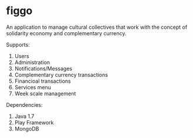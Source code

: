 figgo
=============

An application to manage cultural collectives that work with the concept of solidarity economy and complementary currency.

Supports:

1) Users
2) Administration
3) Notifications/Messages
4) Complementary currency transactions
5) Financioal transactions
6) Services menu
7) Week scale management

Dependencies:

1) Java 1.7
2) Play Framework
3) MongoDB
